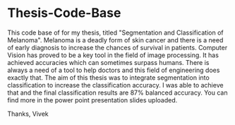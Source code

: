 # Thesis-Code-Base
This code base of for my thesis, titled "Segmentation and Classification of Melanoma". Melanoma is a deadly form of skin cancer and there is a need of early diagnosis to increase the chances of survival in patients. 
Computer Vision has proved to be a key tool in the field of image processing. It has achieved accuracies which can sometimes surpass humans. There is always a need of a tool to help doctors and this field of engineering does exactly that. The aim of this thesis was to integrate segmentation into classification to increase the classification accuracy. I was able to achieve that and the final classification results are 87% balanced accuracy. You can find more in the power point presentation slides uploaded.

Thanks,
Vivek
